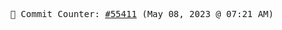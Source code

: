 <p align="center">
    <samp>
        📮 Commit Counter: <a href="https://github.com/Javascript-void0/Javascript-void0/commits/main">#55411</a> (May 08, 2023 @ 07:21 AM)
    </samp>
</p>